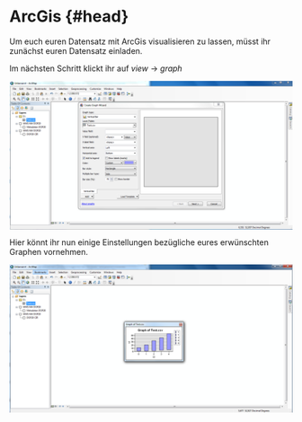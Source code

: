 # ArcGis {#head}

Um euch euren Datensatz mit ArcGis visualisieren zu lassen, müsst ihr zunächst euren Datensatz einladen.

Im nächsten Schritt klickt ihr auf *view* -> *graph*

<img src="https://raw.githubusercontent.com/sensebox/resources/master/images/grpah.PNG" align="center" width="900"/>


Hier könnt ihr nun einige Einstellungen bezügliche eures erwünschten Graphen vornehmen. 

<img src="https://raw.githubusercontent.com/sensebox/resources/master/images/test.PNG" align="center" width="900"/>
